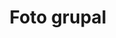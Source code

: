 ---
id: a15
title: "Foto grupal"
slug: "foto-grupal"
speakers:
format: session
block: h2-a-2023
time_start: 2023-10-25T14:05:00-06:00
time_end: 2023-10-25T14:25:00-06:00
video:
slides:
draft: true
---